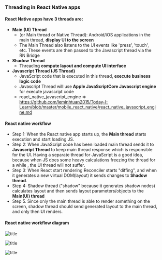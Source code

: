 ### Threading in React Native apps

#### React Native apps have 3 threads are:
  * **Main (UI) Thread**
    * (or Main thread or Native Thread): Android/iOS applications in the main thread, **display UI to the screen**
    * The Main Thread also listens to the UI events like 'press', 'touch', etc. These events are then passed to the Javascript thread via the RN Bridge
  * **Shadow Thread** 
    * Threading **compute layout and compute UI interface**
  * **Javascript Thread (JS Thread)**
    * JavaScript code that is executed in this thread, **execute business logic code**
    * Javascript Thread will use **Apple JavaScriptCore Javascript engine** for execute javascript code
    * react_native_javascript_engine => https://github.com/leminhtuan2015/Today-I-Learn/blob/master/mobile_react_native/react_native_javascript_engine.md

#### React native workflow
  * Step 1: When the React native app starts up, the **Main thread** starts execution and start loading JS.
  * Step 2: When JavaScript code has been loaded main thread sends it to **Javascript Thread** to keep main thread response which is responsible for the UI. Having a separate thread for JavaScript is a good idea, because when JS does some heavy calculations freezing the thread for a while , the UI thread will not suffer.
  * Step 3: When React start rendering Reconciler starts "diffing", and when it generates a new virtual DOM(layout) it sends changes to **Shadow thread**.
  * Step 4: Shadow thread ("shadow" because it generates shadow nodes) calculates layout and then sends layout parameters/objects to the **Main(UI) thread**
  * Step 5. Since only the main thread is able to render something on the screen, shadow thread should send generated layout to the main thread, and only then UI renders. 

#### React native workflow diagram

![title](https://github.com/leminhtuan2015/Today-I-Learn/blob/master/mobile_react_native/react_native_app_thread%20workflow_00.png?raw=true)

![title](https://github.com/leminhtuan2015/Today-I-Learn/blob/master/mobile_react_native/react_native_app_thread%20workflow_01.png?raw=true)

![title](https://github.com/leminhtuan2015/Today-I-Learn/blob/master/mobile_react_native/react_native_app_thread%20workflow_02.jpg?raw=true)
